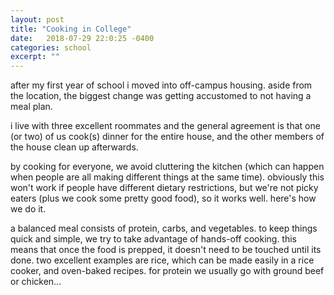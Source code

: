```yaml
---
layout: post
title: "Cooking in College"
date:   2018-07-29 22:0:25 -0400
categories: school
excerpt: ""
---
```


after my first year of school i moved into off-campus housing. aside from the location, the biggest change was getting accustomed to not having a meal plan. 

i live with three excellent roommates and the general agreement is that one (or two) of us cook(s) dinner for the entire house, and the other members of the house clean up afterwards. 

by cooking for everyone, we avoid cluttering the kitchen (which can happen when people are all making different things at the same time). obviously this won't work if people have different dietary restrictions, but we're not picky eaters (plus we cook some pretty good food), so it works well. here's how we do it. 

a balanced meal consists of protein, carbs, and vegetables. to keep things quick and simple, we try to take advantage of hands-off cooking. this means that once the food is prepped, it doesn't need to be touched until its done. two excellent examples are rice, which can be made easily in a rice cooker, and oven-baked recipes. for protein we usually go with ground beef or chicken...